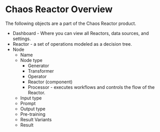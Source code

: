 # Chaos Reactor Overview

The following objects are a part of the Chaos Reactor product. 
* Dashboard - Where you can view all Reactors, data sources, and settings.
* Reactor - a set of operations modeled as a decision tree.
* Node
  * Name
  * Node type
    * Generator
    * Transformer
    * Operator
    * Reactor (component) 
    * Processor - executes workflows and controls the flow of the Reactor.
  * Input type
  * Prompt
  * Output type
  * Pre-training 
  * Result Variants
  * Result
  
